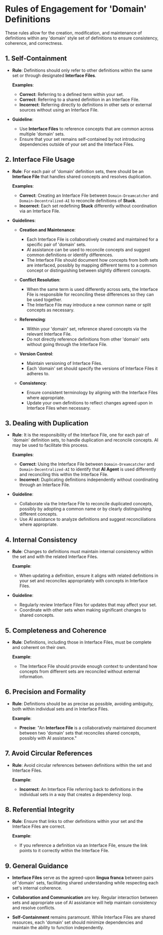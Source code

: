 # Rules of Engagement for 'Domain' Definitions

These rules allow for the creation, modification, and maintenance of definitions within any 'domain' style set of definitions to ensure consistency, coherence, and correctness.

## 1. Self-Containment

- **Rule**: Definitions should only refer to other definitions within the same set or through designated **Interface Files**.

  **Examples**:

  - **Correct**: Referring to a defined term within your set.
  - **Correct**: Referring to a shared definition in an Interface File.
  - **Incorrect**: Referring directly to definitions in other sets or external sources without using an Interface File.

- **Guideline**:

  - Use **Interface Files** to reference concepts that are common across multiple 'domain' sets.
  - Ensure that your set remains self-contained by not introducing dependencies outside of your set and the Interface Files.

## 2. Interface File Usage

- **Rule**: For each pair of 'domain' definition sets, there should be an **Interface File** that handles shared concepts and resolves duplication.

  **Examples**:

  - **Correct**: Creating an Interface File between `Domain-Dreamcatcher` and `Domain-Decentralized-AI` to reconcile definitions of **Stuck**.
  - **Incorrect**: Each set redefining **Stuck** differently without coordination via an Interface File.

- **Guidelines**:

  - **Creation and Maintenance**:
    - Each Interface File is collaboratively created and maintained for a specific pair of 'domain' sets.
    - AI assistance can be used to reconcile concepts and suggest common definitions or identify differences.
    - The Interface File should document how concepts from both sets are interfaced, possibly by mapping different terms to a common concept or distinguishing between slightly different concepts.

  - **Conflict Resolution**:
    - When the same term is used differently across sets, the Interface File is responsible for reconciling these differences so they can be used together.
    - The Interface File may introduce a new common name or split concepts as necessary.

  - **Referencing**:
    - Within your 'domain' set, reference shared concepts via the relevant Interface File.
    - Do not directly reference definitions from other 'domain' sets without going through the Interface File.

  - **Version Control**:
    - Maintain versioning of Interface Files.
    - Each 'domain' set should specify the versions of Interface Files it adheres to.

  - **Consistency**:
    - Ensure consistent terminology by aligning with the Interface Files where appropriate.
    - Update your own definitions to reflect changes agreed upon in Interface Files when necessary.

## 3. Dealing with Duplication

- **Rule**: It is the responsibility of the Interface File, one for each pair of 'domain' definition sets, to handle duplication and reconcile concepts. AI may be used to facilitate this process.

  **Examples**:

  - **Correct**: Using the Interface File between `Domain-Dreamcatcher` and `Domain-Decentralized-AI` to identify that **AI Agent** is used differently and reconciling this within the Interface File.
  - **Incorrect**: Duplicating definitions independently without coordinating through an Interface File.

- **Guideline**:

  - Collaborate via the Interface File to reconcile duplicated concepts, possibly by adopting a common name or by clearly distinguishing different concepts.
  - Use AI assistance to analyze definitions and suggest reconciliations where appropriate.

## 4. Internal Consistency

- **Rule**: Changes to definitions must maintain internal consistency within the set and with the related Interface Files.

  **Example**:

  - When updating a definition, ensure it aligns with related definitions in your set and reconciles appropriately with concepts in Interface Files.

- **Guideline**:

  - Regularly review Interface Files for updates that may affect your set.
  - Coordinate with other sets when making significant changes to shared concepts.

## 5. Completeness and Coherence

- **Rule**: Definitions, including those in Interface Files, must be complete and coherent on their own.

  **Example**:

  - The Interface File should provide enough context to understand how concepts from different sets are reconciled without external information.

## 6. Precision and Formality

- **Rule**: Definitions should be as precise as possible, avoiding ambiguity, both within individual sets and in Interface Files.

  **Example**:

  - **Precise**: "An **Interface File** is a collaboratively maintained document between two 'domain' sets that reconciles shared concepts, possibly with AI assistance."

## 7. Avoid Circular References

- **Rule**: Avoid circular references between definitions within the set and Interface Files.

  **Example**:

  - **Incorrect**: An Interface File referring back to definitions in the individual sets in a way that creates a dependency loop.

## 8. Referential Integrity

- **Rule**: Ensure that links to other definitions within your set and the Interface Files are correct.

  **Example**:

  - If you reference a definition via an Interface File, ensure the link points to it correctly within the Interface File.

## 9. General Guidance

- **Interface Files** serve as the agreed-upon **lingua franca** between pairs of 'domain' sets, facilitating shared understanding while respecting each set's internal coherence.

- **Collaboration and Communication** are key. Regular interaction between sets and appropriate use of AI assistance will help maintain consistency and resolve conflicts.

- **Self-Containment** remains paramount. While Interface Files are shared resources, each 'domain' set should minimize dependencies and maintain the ability to function independently.

